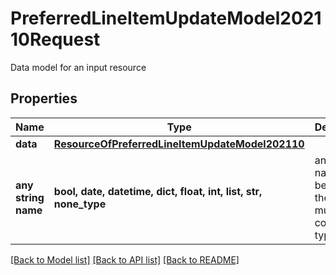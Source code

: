 # PreferredLineItemUpdateModel202110Request

Data model for an input resource

## Properties
Name | Type | Description | Notes
------------ | ------------- | ------------- | -------------
**data** | [**ResourceOfPreferredLineItemUpdateModel202110**](ResourceOfPreferredLineItemUpdateModel202110.md) |  | [optional] 
**any string name** | **bool, date, datetime, dict, float, int, list, str, none_type** | any string name can be used but the value must be the correct type | [optional]

[[Back to Model list]](../README.md#documentation-for-models) [[Back to API list]](../README.md#documentation-for-api-endpoints) [[Back to README]](../README.md)



